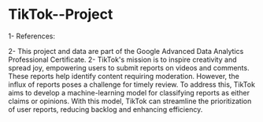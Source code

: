 # TikTok--Project

1- References:

2- This project and data are part of the Google Advanced Data Analytics Professional Certificate. 2-
TikTok's mission is to inspire creativity and spread joy, empowering users to submit reports on videos and comments. These reports help identify content requiring moderation. However, the influx of reports poses a challenge for timely review. To address this, TikTok aims to develop a machine-learning model for classifying reports as either claims or opinions. With this model, TikTok can streamline the prioritization of user reports, reducing backlog and enhancing efficiency.
